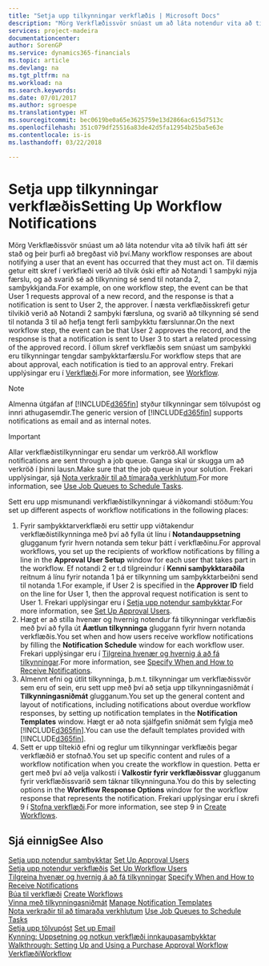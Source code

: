 ```yaml
---
title: "Setja upp tilkynningar verkflæðis | Microsoft Docs"
description: "Mörg Verkflæðissvör snúast um að láta notendur vita að tilvik hafi átt sér stað og þeir þurfi að bregðast við því. Til dæmis getur eitt skref í verkflæði verið að tilvik óski eftir að Notandi 1 samþyki nýja færslu, og að svarið sé að tilkynning sé send til notanda 2, samþykkjanda. Í næsta verkflæðisskrefi getur tilvikið verið að Notandi 2 samþyki færsluna, og svarið að tilkynning sé send til notanda 3 til að hefja tengt ferli samþykktu færslunnar. Í öllum skref verkflæðis sem snúast um samþykki eru tilkynningar tengdar samþykktarfærslu."
services: project-madeira
documentationcenter: 
author: SorenGP
ms.service: dynamics365-financials
ms.topic: article
ms.devlang: na
ms.tgt_pltfrm: na
ms.workload: na
ms.search.keywords: 
ms.date: 07/01/2017
ms.author: sgroespe
ms.translationtype: HT
ms.sourcegitcommit: bec0619be0a65e3625759e13d2866ac615d7513c
ms.openlocfilehash: 351c079df25516a83de42d5fa12954b25ba5e63e
ms.contentlocale: is-is
ms.lasthandoff: 03/22/2018

---
```

# <a name="setting-up-workflow-notifications"></a><span data-ttu-id="dcf81-106">Setja upp tilkynningar verkflæðis</span><span class="sxs-lookup"><span data-stu-id="dcf81-106">Setting Up Workflow Notifications</span></span>
<span data-ttu-id="dcf81-107">Mörg Verkflæðissvör snúast um að láta notendur vita að tilvik hafi átt sér stað og þeir þurfi að bregðast við því.</span><span class="sxs-lookup"><span data-stu-id="dcf81-107">Many workflow responses are about notifying a user that an event has occurred that they must act on.</span></span> <span data-ttu-id="dcf81-108">Til dæmis getur eitt skref í verkflæði verið að tilvik óski eftir að Notandi 1 samþyki nýja færslu, og að svarið sé að tilkynning sé send til notanda 2, samþykkjanda.</span><span class="sxs-lookup"><span data-stu-id="dcf81-108">For example, on one workflow step, the event can be that User 1 requests approval of a new record, and the response is that a notification is sent to User 2, the approver.</span></span> <span data-ttu-id="dcf81-109">Í næsta verkflæðisskrefi getur tilvikið verið að Notandi 2 samþyki færsluna, og svarið að tilkynning sé send til notanda 3 til að hefja tengt ferli samþykktu færslunnar.</span><span class="sxs-lookup"><span data-stu-id="dcf81-109">On the next workflow step, the event can be that User 2 approves the record, and the response is that a notification is sent to User 3 to start a related processing of the approved record.</span></span> <span data-ttu-id="dcf81-110">Í öllum skref verkflæðis sem snúast um samþykki eru tilkynningar tengdar samþykktarfærslu.</span><span class="sxs-lookup"><span data-stu-id="dcf81-110">For workflow steps that are about approval, each notification is tied to an approval entry.</span></span> <span data-ttu-id="dcf81-111">Frekari upplýsingar eru í [Verkflæði](across-workflow.md).</span><span class="sxs-lookup"><span data-stu-id="dcf81-111">For more information, see [Workflow](across-workflow.md).</span></span>  

> [!NOTE]  
>  <span data-ttu-id="dcf81-112">Almenna útgáfan af [!INCLUDE[d365fin](includes/d365fin_md.md)] styður tilkynningar sem tölvupóst og innri athugasemdir.</span><span class="sxs-lookup"><span data-stu-id="dcf81-112">The generic version of [!INCLUDE[d365fin](includes/d365fin_md.md)] supports notifications as email and as internal notes.</span></span>  

> [!IMPORTANT]  
>  <span data-ttu-id="dcf81-113">Allar verkflæðistilkynningar eru sendar um verkröð.</span><span class="sxs-lookup"><span data-stu-id="dcf81-113">All workflow notifications are sent through a job queue.</span></span> <span data-ttu-id="dcf81-114">Ganga skal úr skugga um að verkröð í þinni lausn.</span><span class="sxs-lookup"><span data-stu-id="dcf81-114">Make sure that the job queue in your solution.</span></span> <span data-ttu-id="dcf81-115">Frekari upplýsingar, sjá [Nota verkraðir til að tímaraða verkhlutum](admin-job-queues-schedule-tasks.md).</span><span class="sxs-lookup"><span data-stu-id="dcf81-115">For more information, see [Use Job Queues to Schedule Tasks](admin-job-queues-schedule-tasks.md).</span></span>

<span data-ttu-id="dcf81-116">Sett eru upp mismunandi verkflæðistilkynningar á viðkomandi stöðum:</span><span class="sxs-lookup"><span data-stu-id="dcf81-116">You set up different aspects of workflow notifications in the following places:</span></span>  

1.  <span data-ttu-id="dcf81-117">Fyrir samþykktarverkflæði eru settir upp viðtakendur verkflæðistilkynninga með því að fylla út línu í **Notandauppsetning** glugganum fyrir hvern notanda sem tekur þátt í verkflæðinu.</span><span class="sxs-lookup"><span data-stu-id="dcf81-117">For approval workflows, you set up the recipients of workflow notifications by filling a line in the **Approval User Setup** window for each user that takes part in the workflow.</span></span> <span data-ttu-id="dcf81-118">Ef notandi 2 er t.d tilgreindur í **Kenni samþykktaraðila** reitnum á línu fyrir notanda 1 þá er tilkynning um samþykktarbeiðni send til notanda 1.</span><span class="sxs-lookup"><span data-stu-id="dcf81-118">For example, if User 2 is specified in the **Approver ID** field on the line for User 1, then the approval request notification is sent to User 1.</span></span> <span data-ttu-id="dcf81-119">Frekari upplýsingar eru í [Setja upp notendur samþykktar](across-how-to-set-up-approval-users.md).</span><span class="sxs-lookup"><span data-stu-id="dcf81-119">For more information, see [Set Up Approval Users](across-how-to-set-up-approval-users.md).</span></span>  
2.  <span data-ttu-id="dcf81-120">Hægt er að stilla hvenær og hvernig notendur fá tilkynningar verkflæðis með því að fylla út **Áætlun tilkynninga** gluggann fyrir hvern notanda verkflæðis.</span><span class="sxs-lookup"><span data-stu-id="dcf81-120">You set when and how users receive workflow notifications by filling the **Notification Schedule** window for each workflow user.</span></span> <span data-ttu-id="dcf81-121">Frekari upplýsingar eru í [Tilgreina hvenær og hvernig á að fá tilkynningar](across-how-to-specify-when-and-how-to-receive-notifications.md).</span><span class="sxs-lookup"><span data-stu-id="dcf81-121">For more information, see [Specify When and How to Receive Notifications](across-how-to-specify-when-and-how-to-receive-notifications.md).</span></span>  
3.  <span data-ttu-id="dcf81-122">Almennt efni og útlit tilkynninga, þ.m.t. tilkynningar um verkflæðissvör sem eru of sein, eru sett upp með því að setja upp tilkynningasniðmát í **Tilkynningasniðmát** glugganum.</span><span class="sxs-lookup"><span data-stu-id="dcf81-122">You set up the general content and layout of notifications, including notifications about overdue workflow responses, by setting up notification templates in the **Notification Templates** window.</span></span> <span data-ttu-id="dcf81-123">Hægt er að nota sjálfgefin sniðmát sem fylgja með [!INCLUDE[d365fin](includes/d365fin_md.md)].</span><span class="sxs-lookup"><span data-stu-id="dcf81-123">You can use the default templates provided with [!INCLUDE[d365fin](includes/d365fin_md.md)].</span></span>  
4.  <span data-ttu-id="dcf81-124">Sett er upp tiltekið efni og reglur um tilkynningar verkflæðis þegar verkflæðið er stofnað.</span><span class="sxs-lookup"><span data-stu-id="dcf81-124">You set up specific content and rules of a workflow notification when you create the workflow in question.</span></span> <span data-ttu-id="dcf81-125">Þetta er gert með því að velja valkosti í **Valkostir fyrir verkflæðissvar** glugganum fyrir verkflæðissvarið sem táknar tilkynninguna.</span><span class="sxs-lookup"><span data-stu-id="dcf81-125">You do this by selecting options in the **Workflow Response Options** window for the workflow response that represents the notification.</span></span> <span data-ttu-id="dcf81-126">Frekari upplýsingar eru í skrefi 9 í [Stofna verkflæði](across-how-to-create-workflows.md).</span><span class="sxs-lookup"><span data-stu-id="dcf81-126">For more information, see step 9 in [Create Workflows](across-how-to-create-workflows.md).</span></span>  

## <a name="see-also"></a><span data-ttu-id="dcf81-127">Sjá einnig</span><span class="sxs-lookup"><span data-stu-id="dcf81-127">See Also</span></span>  
 <span data-ttu-id="dcf81-128">[Setja upp notendur samþykktar](across-how-to-set-up-approval-users.md) </span><span class="sxs-lookup"><span data-stu-id="dcf81-128">[Set Up Approval Users](across-how-to-set-up-approval-users.md) </span></span>  
 <span data-ttu-id="dcf81-129">[Setja upp notendur verkflæðis](across-how-to-set-up-workflow-users.md) </span><span class="sxs-lookup"><span data-stu-id="dcf81-129">[Set Up Workflow Users](across-how-to-set-up-workflow-users.md) </span></span>  
 <span data-ttu-id="dcf81-130">[Tilgreina hvenær og hvernig á að fá tilkynningar](across-how-to-specify-when-and-how-to-receive-notifications.md) </span><span class="sxs-lookup"><span data-stu-id="dcf81-130">[Specify When and How to Receive Notifications](across-how-to-specify-when-and-how-to-receive-notifications.md) </span></span>  
 <span data-ttu-id="dcf81-131">[Búa til verkflæði](across-how-to-create-workflows.md) </span><span class="sxs-lookup"><span data-stu-id="dcf81-131">[Create Workflows](across-how-to-create-workflows.md) </span></span>  
 <span data-ttu-id="dcf81-132">[Vinna með tilkynningasniðmát](across-how-to-manage-notification-templates.md) </span><span class="sxs-lookup"><span data-stu-id="dcf81-132">[Manage Notification Templates](across-how-to-manage-notification-templates.md) </span></span>  
 <span data-ttu-id="dcf81-133">[Nota verkraðir til að tímaraða verkhlutum](admin-job-queues-schedule-tasks.md) </span><span class="sxs-lookup"><span data-stu-id="dcf81-133">[Use Job Queues to Schedule Tasks](admin-job-queues-schedule-tasks.md) </span></span>  
 <span data-ttu-id="dcf81-134">[Setja upp tölvupóst](madeira-how-setup-email.md) </span><span class="sxs-lookup"><span data-stu-id="dcf81-134">[Set up Email](madeira-how-setup-email.md) </span></span>  
 <span data-ttu-id="dcf81-135">[Kynning: Uppsetning og notkun verkflæði innkaupasamþykktar](walkthrough-setting-up-and-using-a-purchase-approval-workflow.md) </span><span class="sxs-lookup"><span data-stu-id="dcf81-135">[Walkthrough: Setting Up and Using a Purchase Approval Workflow](walkthrough-setting-up-and-using-a-purchase-approval-workflow.md) </span></span>  
 [<span data-ttu-id="dcf81-136">Verkflæði</span><span class="sxs-lookup"><span data-stu-id="dcf81-136">Workflow</span></span>](across-workflow.md)   

